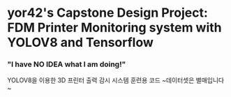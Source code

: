 # yor42's Capstone Design Project: FDM Printer Monitoring system with YOLOV8 and Tensorflow
### "I have NO IDEA what I am doing!"

YOLOV8을 이용한 3D 프린터 출력 감시 시스템 훈련용 코드 \~데이터셋은 별매입니다~
